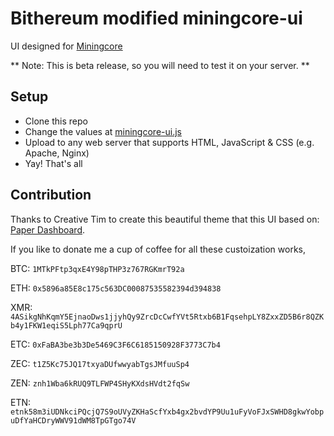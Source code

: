 # Bithereum modified miningcore-ui
UI designed for [Miningcore](https://github.com/coinfoundry/miningcore)

** Note: This is beta release, so you will need to test it on your server. **

## Setup

* Clone this repo
* Change the values at [miningcore-ui.js](https://github.com/calvintam236/miningcore-ui/blob/develop/assets/js/miningcore-ui.js#L1)
* Upload to any web server that supports HTML, JavaScript & CSS (e.g. Apache, Nginx)
* Yay! That's all

## Contribution

Thanks to Creative Tim to create this beautiful theme that this UI based on: [Paper Dashboard](https://www.creative-tim.com/product/paper-dashboard).

If you like to donate me a cup of coffee for all these custoization works,

BTC: `1MTkPFtp3qxE4Y98pTHP3z767RGKmrT92a`

ETH: `0x5896a85E8c175c563DC00087535582394d394838`

XMR: `4ASikgNhKqmY5EjnaoDws1jjyhQy9ZrcDcCwfYVt5Rtxb6B1FqsehpLY8ZxxZD5B6r8QZKb4y1FKW1eqiS5Lph77Ca9qprU`

ETC: `0xFaBA3be3b3De5469C3F6C6185150928F3773C7b4`

ZEC: `t1Z5Kc75JQ17txyaDUfwwyabTgsJMfuuSp4`

ZEN: `znh1Wba6kRUQ9TLFWP4SHyKXdsHVdt2fqSw`

ETN: `etnk58m3iUDNkciPQcjQ7S9oUVyZKHaScfYxb4gx2bvdYP9Uu1uFyVoFJxSWHD8gkwYobpuDfYaHCDryWWV91dWM8TpGTgo74V`
